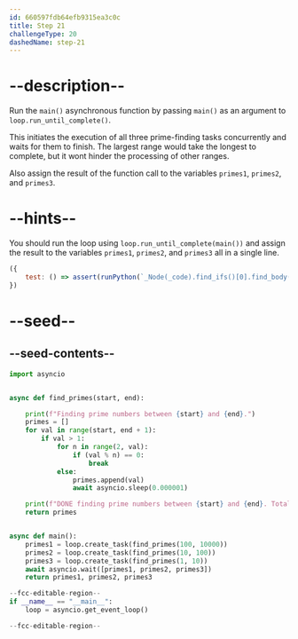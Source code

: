 ```yaml
---
id: 660597fdb64efb9315ea3c0c
title: Step 21
challengeType: 20
dashedName: step-21
---
```


# --description--

Run the `main()` asynchronous function by passing `main()` as an argument to `loop.run_until_complete()`. 

This initiates the execution of all three prime-finding tasks concurrently and waits for them to finish. The largest range would take the longest to complete, but it wont hinder the processing of other ranges.

Also assign the result of the function call to the variables `primes1`, `primes2`, and `primes3`.

# --hints--

You should run the loop using `loop.run_until_complete(main())` and assign the result to the variables `primes1`, `primes2`, and `primes3` all in a single line.

```js
({
    test: () => assert(runPython(`_Node(_code).find_ifs()[0].find_body()[1].is_equivalent("primes1, primes2, primes3 = loop.run_until_complete(main())")`))
})
```

# --seed--

## --seed-contents--

```py
import asyncio


async def find_primes(start, end):

    print(f"Finding prime numbers between {start} and {end}.")
    primes = []
    for val in range(start, end + 1):
        if val > 1:
            for n in range(2, val):
                if (val % n) == 0:
                    break
            else:
                primes.append(val)
                await asyncio.sleep(0.000001)

    print(f"DONE finding prime numbers between {start} and {end}. Total: {len(primes)}")
    return primes


async def main():
    primes1 = loop.create_task(find_primes(100, 10000))
    primes2 = loop.create_task(find_primes(10, 100))
    primes3 = loop.create_task(find_primes(1, 10))
    await asyncio.wait([primes1, primes2, primes3])
    return primes1, primes2, primes3

--fcc-editable-region--
if __name__ == "__main__":
    loop = asyncio.get_event_loop()

--fcc-editable-region--
